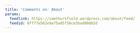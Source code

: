 ```yaml
---
title: 'Comments on: About'
params:
  feedlink: https://samthursfield.wordpress.com/about/feed/
  feedid: 0ff77e562e9a75ad5f56ce3bad00d62d
---
```

